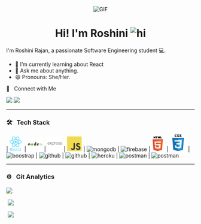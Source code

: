 <p align="center">
<img alt="GIF" src="https://media0.giphy.com/media/BferOKonYOspm28AiB/200.webp?cid=ecf05e47ht99vdgmurjf4ws0ey79kfpqby1b2o63gss6dg4p&rid=200.webp&ct=g" height="280" />
 <p/>
<h1 align="center"> Hi! I'm Roshini <img src="https://user-images.githubusercontent.com/1303154/88677602-1635ba80-d120-11ea-84d8-d263ba5fc3c0.gif" width="28px" alt="hi"></h1>

I'm Roshini Rajan, a passionate Software Engineering student 💻.

<!-- TODO: Add last video link -->

- :seedling: I’m currently learning about React
- :speech_balloon: Ask me about anything.
- 😄 Pronouns: She/Her.

🤝 &nbsp; Connect with Me

[<img src="https://img.shields.io/badge/linkedin-%230077B5.svg?&style=for-the-badge&logo=linkedin&logoColor=white" />](https://www.linkedin.com/in/roshini-rajan-353505193/)
[<img src="https://img.shields.io/badge/twitter-%231DA1F2.svg?&style=for-the-badge&logo=twitter&logoColor=white" />](https://twitter.com/Roshnirajan5)
                                                                                                                  


<hr>

### 🛠 &nbsp; Tech Stack

|<img src="https://raw.githubusercontent.com/devicons/devicon/master/icons/react/react-original-wordmark.svg" width=40> | <img src="https://raw.githubusercontent.com/devicons/devicon/master/icons/nodejs/nodejs-original-wordmark.svg" width="40"> | <img src="https://raw.githubusercontent.com/devicons/devicon/master/icons/express/express-original-wordmark.svg" width="40">  | <img src="https://raw.githubusercontent.com/devicons/devicon/master/icons/javascript/javascript-original.svg" width="40"> | <img src="https://www.vectorlogo.zone/logos/mongodb/mongodb-icon.svg" alt="mongodb" width="40"> | <img src="https://www.vectorlogo.zone/logos/firebase/firebase-icon.svg" alt="firebase" width="40"> 
|<img src="https://raw.githubusercontent.com/devicons/devicon/master/icons/html5/html5-original-wordmark.svg" alt="html5" width="40"> | <img src="https://raw.githubusercontent.com/devicons/devicon/master/icons/css3/css3-original-wordmark.svg" alt="css3" width="45" height="45"/> | <img src="https://www.vectorlogo.zone/logos/getbootstrap/getbootstrap-icon.svg" alt="boostrap" width="40">  | <img src="https://www.vectorlogo.zone/logos/github/github-tile.svg" alt="github" width="40"> | <img src="https://www.vectorlogo.zone/logos/gitkraken/gitkraken-icon.svg" alt="github" width="40"> | <img src="https://www.vectorlogo.zone/logos/heroku/heroku-icon.svg" alt="heroku" width="40"> | <img src="https://www.vectorlogo.zone/logos/getpostman/getpostman-icon.svg" alt="postman" width="40"> | <img src="https://www.vectorlogo.zone/logos/visualstudio_code/visualstudio_code-icon.svg" alt="postman" width="40"> 
<hr>

### ⚙️ &nbsp; Git Analytics
 
<p><img align="center" src="https://github-readme-stats.vercel.app/api?username=roshnirajan1106&theme=dark&show_icons=true" /></p>
<p>&nbsp;<img align="center" src="https://github-readme-stats.vercel.app/api/top-langs/?username=roshnirajan1106&theme=dark&layout=compact" width="410" /></p>
<p>&nbsp;<img align="center" src="https://github-readme-streak-stats.herokuapp.com/?user=roshnirajan1106&theme=dark&layout=compact" width="410" /></p>


